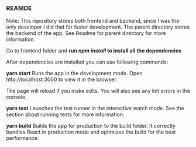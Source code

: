 ### **REAMDE**

Note: This repository stores both frontend and backend, since I was the only developer I did that for faster development. The parent directory stores the backend of the app. See Readme for parent directory for more information.

Go to frontend folder and **run _npm install_ to install all the dependencies**

After dependencies are installed you can use following commands:

**yarn start**
Runs the app in the development mode.
Open http://localhost:3000 to view it in the browser.

The page will reload if you make edits.
You will also see any lint errors in the console.

**yarn test**
Launches the test runner in the interactive watch mode.
See the section about running tests for more information.

**yarn build**
Builds the app for production to the build folder.
It correctly bundles React in production mode and optimizes the build for the best performance.
